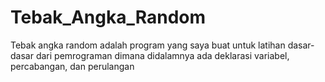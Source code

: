 # Tebak_Angka_Random
Tebak angka random adalah program yang saya buat untuk latihan dasar-dasar dari pemrograman dimana didalamnya ada deklarasi variabel, percabangan, dan perulangan
